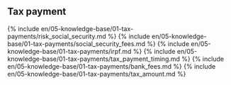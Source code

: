 ## Tax payment

{% include en/05-knowledge-base/01-tax-payments/risk_social_security.md %}
{% include en/05-knowledge-base/01-tax-payments/social_security_fees.md %}
{% include en/05-knowledge-base/01-tax-payments/irpf.md %}
{% include en/05-knowledge-base/01-tax-payments/tax_payment_timing.md %}
{% include en/05-knowledge-base/01-tax-payments/bank_fees.md %}
{% include en/05-knowledge-base/01-tax-payments/tax_amount.md %}
